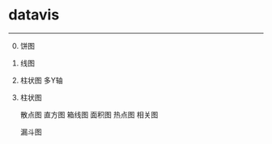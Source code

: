# datavis

---

0. 饼图
0. 线图
0. 柱状图 多Y轴
0. 柱状图


    散点图
    直方图
    箱线图
    面积图
    热点图
    相关图

    漏斗图
